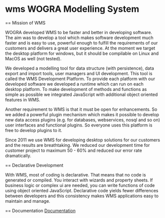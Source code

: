 # wms WOGRA Modelling System

== Mission of WMS

WOGRA developed WMS to be faster and better in developing software. The aim was to develop a tool which makes software development much faster and is easy to use, powerful enough to fulfill the requirements of our customers and delivers a great user experience. At the moment we target the desktop platform for windows, but it should be compilable on Linux and MacOS as well (not tested).

We developed a modelling tool for data structure (with persistence), data export and import tools, user managers and UI development. This tool is called the WMS Development Platform. To provide each platform with our developed software we developed a runtime which can run on each desktop platform. To make development of methods and functions as simple as possible we integrated JavaScript with additional object oriented features in WMS. 

Another requirement to WMS is that it must be open for enhancements. So we added a powerful plugin mechanism which makes it
possible to develop new data access plugins (e.g. for databases, webservices, nosql and so on) user interfaces and functional
plugins. So everyone uses this platform is free to develop plugins to it.

Since 2011 we use WMS for developing desktop solutions for our customers and the results are breathtaking. We reduced our development time for customer project to maximum 50 - 60% and reduced our error rate dramatically.

== Declarative Development

With WMS, most of coding is declarative. That means that no code is generated or compiled. You interact with wizards and property sheets. If business logic or complex ui are needed, you can write functions of code using object oriented JavaScript. Declarative code yields fewer differences between developers and this consistency makes WMS applications easy to maintain and manage.

== Documentation
[Documentation](https://github.com/WOGRA-AG/wms/blob/main/documentation/src/main/asciidoc/wms.adoc)

